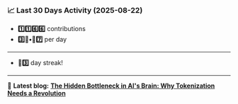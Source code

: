 <!--START_STATS-->
### 📈 Last 30 Days Activity (2025-08-22)  
- **1️⃣1️⃣6️⃣6️⃣** contributions  
- **3️⃣🎱•🎱7️⃣** per day
---
- **🎱3️⃣** day streak!
---
📝 **Latest blog:** [**The Hidden Bottleneck in AI's Brain: Why Tokenization Needs a Revolution**](https://andriak.com/blog/tokenization-revolution)
<!--END_STATS-->

